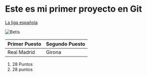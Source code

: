 # Este es mi primer proyecto en Git

[La liga española](https://www.marca.com/futbol/primera-division.html?intcmp=MENUPROD&s_kw=primera-division)


![Betis](https://www.google.com/url?sa=i&url=https%3A%2F%2Fwww.muralesdepared.es%2Fproducto%2Fescudo-del-betis%2F&psig=AOvVaw3KWAHO-OuT8ld2-dlMJBDA&ust=1698764862443000&source=images&cd=vfe&opi=89978449&ved=0CBEQjRxqFwoTCJiP4L2GnoIDFQAAAAAdAAAAABAJ)


| Primer Puesto      | Segundo Puesto |
|--------------------|----------------|
| Real Madrid        | Girona         |


1. 28 Puntos
2. 28 puntos

